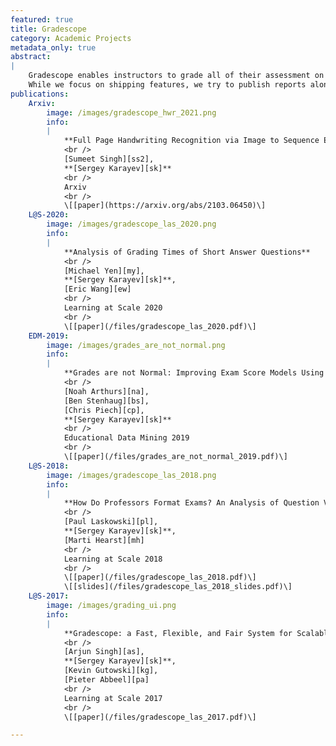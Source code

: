 ```yaml
---
featured: true
title: Gradescope
category: Academic Projects
metadata_only: true
abstract:
|
    Gradescope enables instructors to grade all of their assessment on one platform, with AI assistance.
    While we focus on shipping features, we try to publish reports along the way.
publications:
    Arxiv:
        image: /images/gradescope_hwr_2021.png
        info:
        |
            **Full Page Handwriting Recognition via Image to Sequence Extraction**
            <br />
            [Sumeet Singh][ss2],
            **[Sergey Karayev][sk]**
            <br />
            Arxiv
            <br />
            \[[paper](https://arxiv.org/abs/2103.06450)\]
    L@S-2020:
        image: /images/gradescope_las_2020.png
        info:
        |
            **Analysis of Grading Times of Short Answer Questions**
            <br />
            [Michael Yen][my],
            **[Sergey Karayev][sk]**,
            [Eric Wang][ew]
            <br />
            Learning at Scale 2020
            <br />
            \[[paper](/files/gradescope_las_2020.pdf)\]
    EDM-2019:
        image: /images/grades_are_not_normal.png
        info:
        |
            **Grades are not Normal: Improving Exam Score Models Using the Logit-Normal Distribution**
            <br />
            [Noah Arthurs][na],
            [Ben Stenhaug][bs],
            [Chris Piech][cp],
            **[Sergey Karayev][sk]**
            <br />
            Educational Data Mining 2019
            <br />
            \[[paper](/files/grades_are_not_normal_2019.pdf)\]
    L@S-2018:
        image: /images/gradescope_las_2018.png
        info:
        |
            **How Do Professors Format Exams? An Analysis of Question Variety at Scale**
            <br />
            [Paul Laskowski][pl],
            **[Sergey Karayev][sk]**,
            [Marti Hearst][mh]
            <br />
            Learning at Scale 2018
            <br />
            \[[paper](/files/gradescope_las_2018.pdf)\]
            \[[slides](/files/gradescope_las_2018_slides.pdf)\]
    L@S-2017:
        image: /images/grading_ui.png
        info:
        |
            **Gradescope: a Fast, Flexible, and Fair System for Scalable Assessment of Handwritten Work**
            <br />
            [Arjun Singh][as],
            **[Sergey Karayev][sk]**,
            [Kevin Gutowski][kg],
            [Pieter Abbeel][pa]
            <br />
            Learning at Scale 2017
            <br />
            \[[paper](/files/gradescope_las_2017.pdf)\]

---
```

